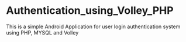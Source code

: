 # Authentication_using_Volley_PHP
This is a simple Android Application for user login authentication system using PHP, MYSQL and Volley


